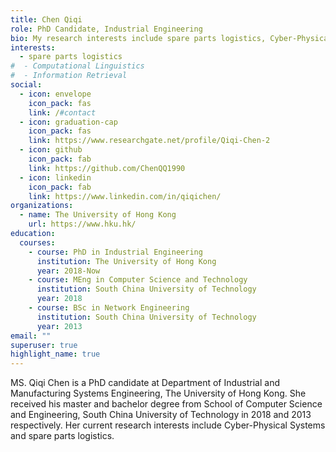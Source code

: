 ```yaml
---
title: Chen Qiqi
role: PhD Candidate, Industrial Engineering
bio: My research interests include spare parts logistics, Cyber-Physical Systems
interests:
  - spare parts logistics
#  - Computational Linguistics
#  - Information Retrieval
social:
  - icon: envelope
    icon_pack: fas
    link: /#contact
  - icon: graduation-cap
    icon_pack: fas
    link: https://www.researchgate.net/profile/Qiqi-Chen-2
  - icon: github
    icon_pack: fab
    link: https://github.com/ChenQQ1990
  - icon: linkedin
    icon_pack: fab
    link: https://www.linkedin.com/in/qiqichen/
organizations:
  - name: The University of Hong Kong
    url: https://www.hku.hk/
education:
  courses:
    - course: PhD in Industrial Engineering
      institution: The University of Hong Kong
      year: 2018-Now
    - course: MEng in Computer Science and Technology
      institution: South China University of Technology
      year: 2018
    - course: BSc in Network Engineering
      institution: South China University of Technology
      year: 2013
email: ""
superuser: true
highlight_name: true
---
```

MS. Qiqi Chen is a PhD candidate at Department of Industrial and Manufacturing Systems Engineering, The University of Hong Kong. She received his master and bachelor degree from School of Computer Science and Engineering, South China University of Technology in 2018 and 2013 respectively. Her current research interests include Cyber-Physical Systems and spare parts logistics.
